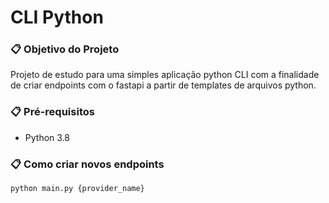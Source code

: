# CLI Python

### 📋 Objetivo do Projeto

Projeto de estudo para uma simples aplicação python CLI com a finalidade de criar endpoints com o fastapi a partir de
templates de arquivos python.

### 📋 Pré-requisitos

- Python 3.8

### 📋 Como criar novos endpoints

```
python main.py {provider_name}
```
